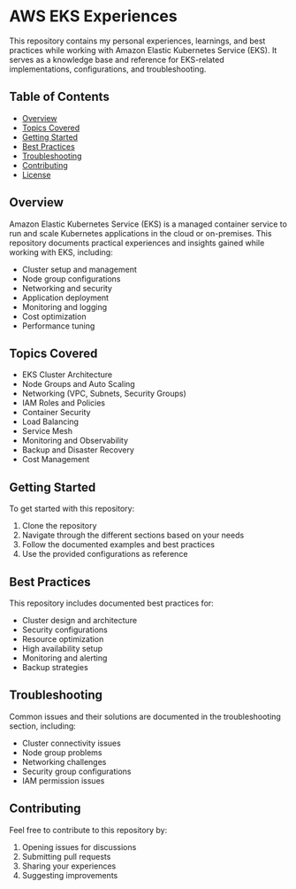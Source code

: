 # AWS EKS Experiences

This repository contains my personal experiences, learnings, and best practices while working with Amazon Elastic Kubernetes Service (EKS). It serves as a knowledge base and reference for EKS-related implementations, configurations, and troubleshooting.

## Table of Contents

- [Overview](#overview)
- [Topics Covered](#topics-covered)
- [Getting Started](#getting-started)
- [Best Practices](#best-practices)
- [Troubleshooting](#troubleshooting)
- [Contributing](#contributing)
- [License](#license)

## Overview

Amazon Elastic Kubernetes Service (EKS) is a managed container service to run and scale Kubernetes applications in the cloud or on-premises. This repository documents practical experiences and insights gained while working with EKS, including:

- Cluster setup and management
- Node group configurations
- Networking and security
- Application deployment
- Monitoring and logging
- Cost optimization
- Performance tuning

## Topics Covered

- EKS Cluster Architecture
- Node Groups and Auto Scaling
- Networking (VPC, Subnets, Security Groups)
- IAM Roles and Policies
- Container Security
- Load Balancing
- Service Mesh
- Monitoring and Observability
- Backup and Disaster Recovery
- Cost Management

## Getting Started

To get started with this repository:

1. Clone the repository
2. Navigate through the different sections based on your needs
3. Follow the documented examples and best practices
4. Use the provided configurations as reference

## Best Practices

This repository includes documented best practices for:

- Cluster design and architecture
- Security configurations
- Resource optimization
- High availability setup
- Monitoring and alerting
- Backup strategies

## Troubleshooting

Common issues and their solutions are documented in the troubleshooting section, including:

- Cluster connectivity issues
- Node group problems
- Networking challenges
- Security group configurations
- IAM permission issues

## Contributing

Feel free to contribute to this repository by:

1. Opening issues for discussions
2. Submitting pull requests
3. Sharing your experiences
4. Suggesting improvements

